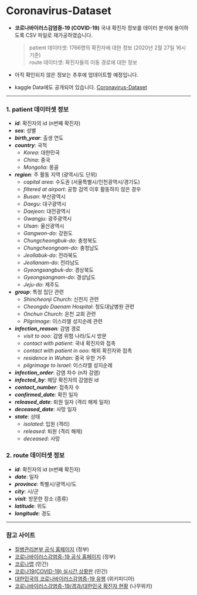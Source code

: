 # Coronavirus-Dataset
- **코로나바이러스감염증-19 (COVID-19)** 국내 확진자 정보를 데이터 분석에 용이하도록 CSV 파일로 재가공하였습니다.


  > patient 데이터셋: 1766명의 확진자에 대한 정보 (2020년 2월 27일 16시 기준)  
  > route 데이터셋: 확진자들의 이동 경로에 대한 정보
- 아직 확인되지 않은 정보는 추후에 업데이트할 예정입니다.
- kaggle Data에도 공개되어 있습니다. [Coronavirus-Dataset](https://www.kaggle.com/kimjihoo/coronavirusdataset) 



***

### 1. patient 데이터셋 정보
- ***id***: 확진자의 id (n번째 확진자) 
- ***sex***: 성별
- ***birth_year***: 출생 연도
- ***country***: 국적
  - *Korea*: 대한민국
  - *China*: 중국
  - *Mongolia*: 몽골
- ***region***: 주 활동 지역 (광역시/도 단위)
  - *capital area*: 수도권 (서울특별시/인천광역시/경기도)
  - *filtered at airport*: 공항 검역 이후 활동하지 않은 경우
  - *Busan*: 부산광역시
  - *Daegu*: 대구광역시
  - *Daejeon*: 대전광역시
  - *Gwangju*: 광주광역시
  - *Ulsan*: 울산광역시
  - *Gangwon-do*: 강원도
  - *Chungcheongbuk-do*: 충청북도
  - *Chungcheongnam-do*: 충청남도
  - *Jeollabuk-do*: 전라북도
  - *Jeollanam-do*: 전라남도
  - *Gyeongsangbuk-do*: 경상북도
  - *Gyeongsangnam-do*: 경상남도
  - *Jeju-do*: 제주도
- ***group***: 특정 집단 관련
  - *Shincheonji Church*: 신천지 관련
  - *Cheongdo Daenam Hospital*: 청도대남병원 관련
  - *Onchun Church*: 온천 교회 관련
  - *Pilgrimage*: 이스라엘 성지순례 관련
- ***infection_reason***: 감염 경로
  - *visit to ooo*: 감염 위험 나라/도시 방문
  - *contact with patient*: 국내 확진자와 접촉
  - *contact with patient in ooo*: 해외 확진자와 접촉
  - *residence in Wuhan*: 중국 우한 거주
  - *pilgrimage to Israel*: 이스라엘 성지순례
- ***infection_order***: 감염 차수 (n차 감염)
- ***infected_by***: 해당 확진자의 감염원 id
- ***contact_number***: 접촉자 수
- ***confirmed_date***: 확진 일자
- ***released_date***: 퇴원 일자 (격리 해제 일자)
- ***deceased_date***: 사망 일자
- ***state***: 상태
  - *isolated*: 입원 (격리)
  - *released*: 퇴원 (격리 해제)
  - *deceased*: 사망

### 2. route 데이터셋 정보
- ***id***: 확진자의 id (n번째 확진자) 
- ***date***: 일자
- ***province***: 특별시/광역시/도
- ***city***: 시/군
- ***visit***: 방문한 장소 (종류)
- ***latitude***: 위도
- ***longitude***: 경도

***

### 참고 사이트
- [질병관리본부 공식 홈페이지](http://www.cdc.go.kr/) (정부)
- [코로나바이러스감염증-19 공식 홈페이지](http://ncov.mohw.go.kr/) (정부) 
- [코로나맵](https://coronamap.site/) (민간)
- [코로나19(COVID-19) 실시간 상황판](https://wuhanvirus.kr/) (민간)
- [대한민국의 코로나바이러스감염증-19 유행](https://ko.wikipedia.org/wiki/%EB%8C%80%ED%95%9C%EB%AF%BC%EA%B5%AD%EC%9D%98_%EC%BD%94%EB%A1%9C%EB%82%98%EB%B0%94%EC%9D%B4%EB%9F%AC%EC%8A%A4%EA%B0%90%EC%97%BC%EC%A6%9D-19_%EC%9C%A0%ED%96%89) (위키피디아)
- [코로나바이러스감염증-19/경과/대한민국 확진자 현황](https://namu.wiki/w/%EC%BD%94%EB%A1%9C%EB%82%98%EB%B0%94%EC%9D%B4%EB%9F%AC%EC%8A%A4%EA%B0%90%EC%97%BC%EC%A6%9D-19/%EA%B2%BD%EA%B3%BC/%EB%8C%80%ED%95%9C%EB%AF%BC%EA%B5%AD%20%ED%99%95%EC%A7%84%EC%9E%90%20%ED%98%84%ED%99%A9) (나무위키)
